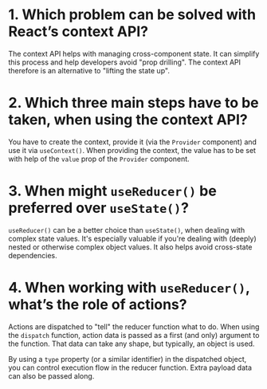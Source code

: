 # 1. Which problem can be solved with React’s context API?

The context API helps with managing cross-component state. It can simplify this process and help developers avoid "prop drilling". The context API therefore is an alternative to "lifting the state up".

# 2. Which three main steps have to be taken, when using the context API?

You have to create the context, provide it (via the `Provider` component) and use it via `useContext()`. When providing the context, the value has to be set with help of the `value` prop of the `Provider` component.

# 3. When might `useReducer()` be preferred over `useState()`?

`useReducer()` can be a better choice than `useState()`, when dealing with complex state values. It's especially valuable if you're dealing with (deeply) nested or otherwise complex object values. It also helps avoid cross-state dependencies.

# 4. When working with `useReducer()`, what’s the role of actions?

Actions are dispatched to "tell" the reducer function what to do. When using the `dispatch` function, action data is passed as a first (and only) argument to the function. That data can take any shape, but typically, an object is used.

By using a `type` property (or a similar identifier) in the dispatched object, you can control execution flow in the reducer function. Extra payload data can also be passed along.
